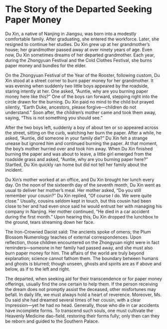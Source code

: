 # The Story of the Departed Seeking Paper Money

Du Xin, a native of Nanjing in Jiangsu, was born into a modestly comfortable family. After graduating, she entered the workforce. Later, she resigned to continue her studies. Du Xin grew up at her grandmother’s house; her grandmother passed away at over ninety years of age. Even now, Du Xin sometimes dreams of her departed grandmother. Each year, during the Zhongyuan Festival and the Cold Clothes Festival, she burns paper money and bundles for the elder.

On the Zhongyuan Festival of the Year of the Rooster, following custom, Du Xin stood at a street corner to burn paper money for her grandmother. It was evening when suddenly two little boys appeared by the roadside, staring intently at her. One asked, “Auntie, why are you burning paper money here like this?” One of the boys ran forward, stepping right into the circle drawn for the burning. Du Xin paid no mind to the child but prayed silently, “Earth Duke, ancestors, please forgive—children do not understand.” Soon after, the children’s mother came and took them away, saying, “This is not something you should see.”

After the two boys left, suddenly a boy of about ten or so appeared across the street, sitting on the curb, watching her burn the paper. After a while, he asked, “Auntie, did someone in your family die?” Du Xin felt a strange unease but ignored him and continued burning the paper. At that moment, the boy’s mother hurried over and took him away. When Du Xin finished burning the paper and was about to leave, a little girl emerged from the roadside grass and asked, “Auntie, why are you burning paper here?” Startled, Du Xin quickly ran home but did not tell her family about the incident.

Du Xin’s mother worked at an office, and Du Xin brought her lunch every day. On the noon of the sixteenth day of the seventh month, Du Xin went as usual to deliver her mother’s meal. Her mother asked, “Do you still remember your cousin?” Du Xin replied, “Of course I do. We were quite close.” Usually, cousins seldom kept in touch, but this cousin had been close to her and had even once said he would entrust her with managing his company in Nanjing. Her mother continued, “He died in a car accident during the first month.” Upon hearing this, Du Xin dropped the lunchbox to the ground, tears streaming down her face.

The Iron-Crowned Daoist said: The ancients spoke of omens; the Plum Blossom Numerology teaches of external correspondences. Upon reflection, those children encountered on the Zhongyuan night were in fact reminders—someone in her family had passed away, and she must also burn paper money for him. The affairs of the world are truly beyond explanation; science cannot fathom them. The boundary between humans and ghosts is blurred; though unseen, ghosts and spirits are as if above and below, as if to the left and right.

The departed, when seeking aid for their transcendence or for paper money offerings, usually find the one certain to help them. If the person receiving the dream does not promptly assist the deceased, other misfortunes may befall. In daily life, we must always hold a heart of reverence. Moreover, Ms. Du said she had dreamed several times of her cousin, with a clear impression—yet he had no head. Generally, those who die in car accidents have incomplete forms. To transcend such souls, one must cultivate the Heavenly Medicine dao-field, restoring their forms fully; only then can they be reborn and guided to the Southern Palace.